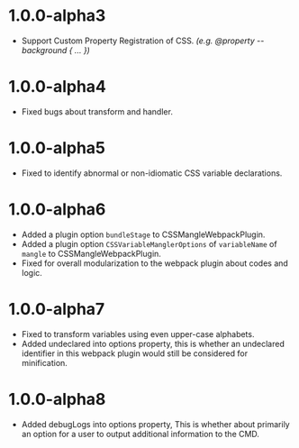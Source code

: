# 1.0.0-alpha3
- Support Custom Property Registration of CSS. _(e.g. @property --background { ... })_

# 1.0.0-alpha4
- Fixed bugs about transform and handler.

# 1.0.0-alpha5
- Fixed to identify abnormal or non-idiomatic CSS variable declarations.

# 1.0.0-alpha6
- Added a plugin option `bundleStage` to CSSMangleWebpackPlugin.
- Added a plugin option `CSSVariableManglerOptions` of `variableName` of `mangle` to CSSMangleWebpackPlugin.
- Fixed for overall modularization to the webpack plugin about codes and logic.

# 1.0.0-alpha7
- Fixed to transform variables using even upper-case alphabets.
- Added undeclared into options property, this is whether an undeclared identifier in this webpack plugin would still be considered for minification.

# 1.0.0-alpha8
- Added debugLogs into options property, This is whether about primarily an option for a user to output additional information to the CMD.